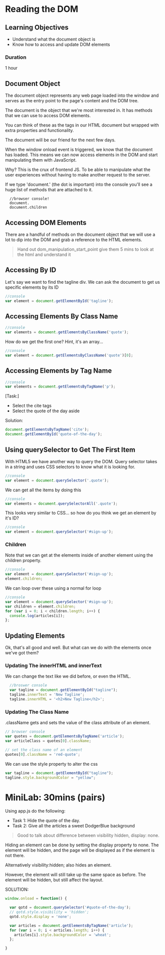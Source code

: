 # Reading the DOM

## Learning Objectives
- Understand what the document object is
- Know how to access and update DOM elements

### Duration
1 hour

## Document Object
The document object represents any web page loaded into the window and serves as the entry point to the page's content and the DOM tree.

The document is the object that we're most interested in. It has methods that we can use to access DOM elements. 

You can think of these as the tags in our HTML document but wrapped with extra properties and functionality.

The document will be our friend for the next few days.

When the window onload event is triggered, we know that the document has loaded. This means we can now access elements in the DOM and start manipulating them with JavaScript. 

Why? This is the crux of frontend JS. To be able to manipulate what the user experiences without having to make another request to the server. 

If we type 'document.' (the dot is important) into the console you'll see a huge list of methods that are attached to it.

```
  //browser console!
  document.
  document.children
```

## Accessing DOM Elements

There are a handful of methods on the document object that we will use a lot to dip into the DOM and grab a reference to the HTML elements.

> Hand out dom_manipulation_start_point give them 5 mins to look at the html and understand it


## Accessing By ID

Let's say we want to find the tagline div.
We can ask the document to get us specific elements by its ID

```js
//console 
var element = document.getElementById('tagline'); 
```

## Accessing Elements By Class Name

```js
//console 
var elements = document.getElementsByClassName('quote'); 
```

How do we get the first one? Hint, it's an array...

```js
//console 
var element = document.getElementsByClassName('quote')[0];
```

## Accessing Elements by Tag Name

```js
//console 
var elements = document.getElementsByTagName('p');
```

[Task:]
* Select the cite tags
* Select the quote of the day aside

Solution:

```js
document.getElementsByTagName('cite');
document.getElementById('quote-of-the-day');
```

## Using querySelector to Get The First Item

With HTML5 we have another way to query the DOM.
Query selector takes in a string and uses CSS selectors to know what it is looking for.

```js
//console 
var element = document.querySelector('.quote');
```

We can get all the items by doing this

```js
//console
var elements = document.querySelectorAll('.quote');
```
 
This looks very similar to CSS... so how do you think we get an element by it's ID?
```js
//console
var element = document.querySelector('#sign-up');
```

### Children

Note that we can get at the elements inside of another element using the children property.

```js
//console
var element = document.querySelector('#sign-up');
element.children;
```

We can loop over these using a normal for loop

```js
//console
var element = document.querySelector('#sign-up');
var children = element.children;
for (var i = 0; i < children.length; i++) {
  console.log(articles[i]);
};
```

## Updating Elements

Ok, that's all good and well. But what can we do with the elements once we've got them?

### Updating The innerHTML and innerText

We can change the text like we did before, or even the HTML.

```js
  //broswer console
  var tagline = document.getElementById("tagline");
  tagline.innerText = 'New Tagline';
  tagline.innerHTML = '<h2>New Tagline</h2>';
```

### Updating The Class Name

.className gets and sets the value of the class attribute of an element.

```js
// browser console
var quotes = document.getElementsByTagName('article');
var articleClass = quotes[0].className;
```

```js
// set the class name of an element
quotes[0].className = 'red-quote';
```

We can use the style property to alter the css

```js
var tagline = document.getElementById("tagline");
tagline.style.backgroundColor = "yellow";
```

# MiniLab: 30mins (pairs)

Using app.js do the following:

- Task 1: Hide the quote of the day.
- Task 2: Give all the articles a sweet DodgerBlue background

> Good to talk about difference between visibility hidden, display: none.

Hiding an element can be done by setting the display property to none. The element will be hidden, and the page will be displayed as if the element is not there.

Alternatively visibility:hidden; also hides an element.

However, the element will still take up the same space as before. The element will be hidden, but still affect the layout.

SOLUTION:

```js
window.onload = function() {

  var qotd = document.querySelector('#quote-of-the-day');
  // qotd.style.visibility = 'hidden';
  qotd.style.display = 'none';

  var articles = document.getElementsByTagName('article');
  for (var i = 0; i < articles.length; i++) {
    articles[i].style.backgroundColor = 'wheat';
  };

}
```
